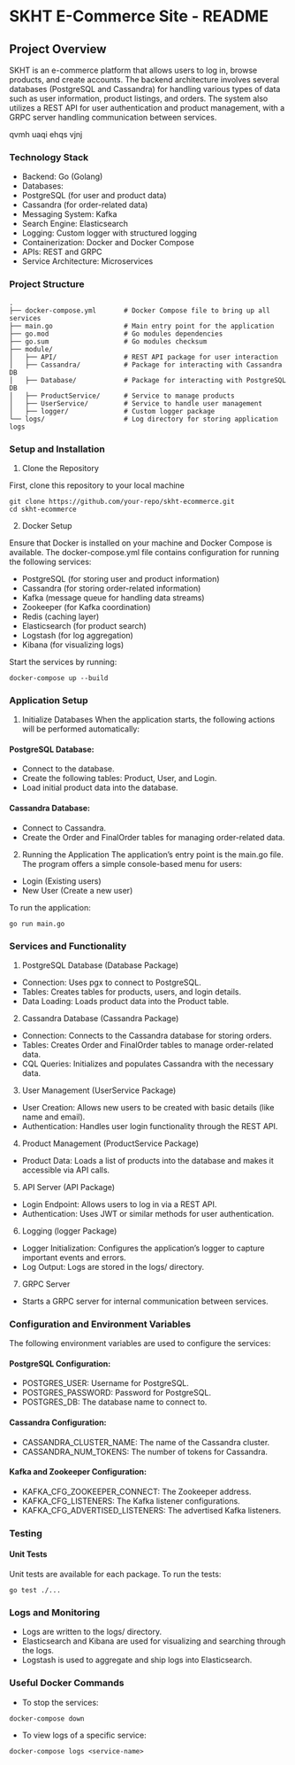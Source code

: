 # SKHT E-Commerce Site - README

## Project Overview

SKHT is an e-commerce platform that allows users to log in, browse products, and create accounts. The backend architecture involves several databases (PostgreSQL and Cassandra) for handling various types of data such as user information, product listings, and orders. The system also utilizes a REST API for user authentication and product management, with a GRPC server handling communication between services.

qvmh uaqi ehqs vjnj

### Technology Stack

- Backend: Go (Golang)
- Databases:
- PostgreSQL (for user and product data)
- Cassandra (for order-related data)
- Messaging System: Kafka
- Search Engine: Elasticsearch
- Logging: Custom logger with structured logging
- Containerization: Docker and Docker Compose
- APIs: REST and GRPC
- Service Architecture: Microservices

### Project Structure

````
.
├── docker-compose.yml       # Docker Compose file to bring up all services
├── main.go                  # Main entry point for the application
├── go.mod                   # Go modules dependencies
├── go.sum                   # Go modules checksum
├── module/
│   ├── API/                 # REST API package for user interaction
│   ├── Cassandra/           # Package for interacting with Cassandra DB
│   ├── Database/            # Package for interacting with PostgreSQL DB
│   ├── ProductService/      # Service to manage products
│   ├── UserService/         # Service to handle user management
│   ├── logger/              # Custom logger package
└── logs/                    # Log directory for storing application logs

````

### Setup and Installation

1. Clone the Repository

First, clone this repository to your local machine
````
git clone https://github.com/your-repo/skht-ecommerce.git
cd skht-ecommerce
````

2. Docker Setup

Ensure that Docker is installed on your machine and Docker Compose is available. The docker-compose.yml file contains configuration for running the following services:

- PostgreSQL (for storing user and product information)
- Cassandra (for storing order-related information)
- Kafka (message queue for handling data streams)
- Zookeeper (for Kafka coordination)
- Redis (caching layer)
- Elasticsearch (for product search)
- Logstash (for log aggregation)
- Kibana (for visualizing logs)

Start the services by running:
```
docker-compose up --build

```

### Application Setup

1. Initialize Databases
When the application starts, the following actions will be performed automatically:

#### PostgreSQL Database:

- Connect to the database.
- Create the following tables: Product, User, and Login.
- Load initial product data into the database.

#### Cassandra Database:

- Connect to Cassandra.
- Create the Order and FinalOrder tables for managing order-related data.
2. Running the Application
The application’s entry point is the main.go file. The program offers a simple console-based menu for users:

- Login (Existing users)
- New User (Create a new user)

To run the application:
  ```
  go run main.go
  ```

### Services and Functionality

1. PostgreSQL Database (Database Package)
- Connection: Uses pgx to connect to PostgreSQL.
- Tables: Creates tables for products, users, and login details.
- Data Loading: Loads product data into the Product table.
2. Cassandra Database (Cassandra Package)
- Connection: Connects to the Cassandra database for storing orders.
- Tables: Creates Order and FinalOrder tables to manage order-related data.
- CQL Queries: Initializes and populates Cassandra with the necessary data.
3. User Management (UserService Package)
- User Creation: Allows new users to be created with basic details (like name and email).
- Authentication: Handles user login functionality through the REST API.
4. Product Management (ProductService Package)
- Product Data: Loads a list of products into the database and makes it accessible via API calls.
5. API Server (API Package)
- Login Endpoint: Allows users to log in via a REST API.
- Authentication: Uses JWT or similar methods for user authentication.
6. Logging (logger Package)
- Logger Initialization: Configures the application’s logger to capture important events and errors.
- Log Output: Logs are stored in the logs/ directory.
7. GRPC Server
- Starts a GRPC server for internal communication between services.

### Configuration and Environment Variables

The following environment variables are used to configure the services:

#### PostgreSQL Configuration:
- POSTGRES_USER: Username for PostgreSQL.
- POSTGRES_PASSWORD: Password for PostgreSQL.
- POSTGRES_DB: The database name to connect to.
#### Cassandra Configuration:
- CASSANDRA_CLUSTER_NAME: The name of the Cassandra cluster.
- CASSANDRA_NUM_TOKENS: The number of tokens for Cassandra.
#### Kafka and Zookeeper Configuration:
- KAFKA_CFG_ZOOKEEPER_CONNECT: The Zookeeper address.
- KAFKA_CFG_LISTENERS: The Kafka listener configurations.
- KAFKA_CFG_ADVERTISED_LISTENERS: The advertised Kafka listeners.
  
### Testing

#### Unit Tests
Unit tests are available for each package. To run the tests:
```
go test ./...

```
### Logs and Monitoring

- Logs are written to the logs/ directory.
- Elasticsearch and Kibana are used for visualizing and searching through the logs.
- Logstash is used to aggregate and ship logs into Elasticsearch.

### Useful Docker Commands

- To stop the services:
```
docker-compose down

```
- To view logs of a specific service:
```
docker-compose logs <service-name>

```
